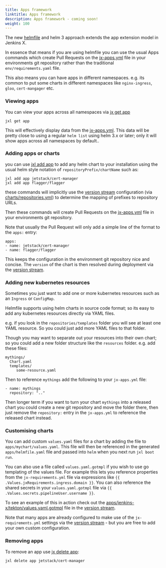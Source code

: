 ```yaml
---
title: Apps framework
linktitle: Apps framework
description: Apps framework - coming soon!
weight: 100
---
```



The new [helmfile](https://github.com/roboll/helmfile) and helm 3 approach extends the app extension model in Jenkins X.

In essence that means if you are using helmfile you can use the usual Apps commands which create Pull Requests on the [jx-apps.yml](https://github.com/jenkins-x-labs/boot-helmfile-poc/blob/master/jx-apps.yml) file in your environments git repository rather than the traditional `env/requirements.yaml` file.

This also means you can have apps in different namespaces. e.g. its common to put some charts in different namespaces like `nginx-ingress`, `gloo`, `cert-mangager` etc.

### Viewing apps

You can view your apps across all namespaces via [jx get app](https://jenkins-x.io/commands/jx_get_apps/)

``` 
jxl get app
```

This will effectively display data from the [jx-apps.yml](https://github.com/jenkins-x-labs/boot-helmfile-poc/blob/master/jx-apps.yml). This data will be pretty close to using a regular `helm list` using helm 3.x or later; only it will show apps across all namespaces by default..

### Adding apps or charts

you can use [jxl add app](https://jenkins-x.io/commands/jx_add_app/) to add any helm chart to your installation using the usual helm style notation of `repositoryPrefix/chartName` such as:

```
jxl add app jetstack/cert-manager
jxl add app flagger/flagger

```

these commands will implicitly use the [version stream](https://jenkins-x.io/docs/concepts/version-stream/) configuration (via [charts/repositories.yml](https://github.com/jenkins-x/jenkins-x-versions/blob/master/charts/repositories.yml)) to determine the mapping of prefixes to repository URLs.

Then these commands will create Pull Requests on the [jx-apps.yml](https://github.com/jenkins-x-labs/boot-helmfile-poc/blob/master/jx-apps.yml) file in your environments git repository.

Note that usually the Pull Request will only add a simple line of the format to the `apps:` entry:

```
apps:
- name: jetstack/cert-manager 
- name: flagger/flagger
``` 

This keeps the configuration in the environment git repository nice and concise. The `version` of the chart is then resolved during deployment via the [version stream](https://jenkins-x.io/docs/concepts/version-stream/).

### Adding new kubernetes resources

Sometimes you just want to add one or more kubernetes resources such as an `Ingress` or `ConfigMap`.

Helmfile supports using helm charts in source code format; so its easy to add any kubernetes resources directly via YAML files.

e.g. if you look in the `repositories/templates` folder you will see at least one YAML resource. So you could just add more YAML files to that folder.

Though you may want to separate out your resources into their own chart; so you could add a new folder structure like the `resources` folder. e.g. add these files:

``` 
mythings/
  Chart.yaml
  templates/
     some-resource.yaml
```

Then to reference `mythings` add the following to your `jx-apps.yml` file:

```
- name: mythings
  repository: ".."
```

Then longer term if you want to turn your chart `mythings` into a released chart you could create a new git repository and move the folder there, then just remove the `repository:` entry in the `jx-apps.yml` to reference the released chart instead.

### Customising charts

You can add custom `values.yaml` files for a chart by adding the file to `apps/mychart/values.yaml`. This file will then be referenced in the generated `apps/helmfile.yaml` file and passed into `helm` when you next run `jxl boot run`.

You can also use a file called `values.yaml.gotmpl` if you wish to use go templating of the values file. For example this lets you reference properties from the `jx-requirements.yml` file via expressions like `{{ .Values.jxRequirements.ingress.domain }}`. You can also reference the shared secrets in your `values.yaml.gotmpl` file via `{{ .Values.secrets.pipelineUser.username }}`.

To see an example of this in action check out the [apps/jenkins-x/tekton/values.yaml.gotmpl](https://github.com/jenkins-x/jenkins-x-versions/tree/master/apps/jenkins-x/tekton/values.yaml.gotmpl) file in the [version stream](https://jenkins-x.io/docs/concepts/version-stream/).

Note that many apps are already configured to make use of the `jx-requirements.yml` settings via the [version stream](https://jenkins-x.io/docs/concepts/version-stream/) - but you are free to add your own custom configuration. 

### Removing apps

To remove an app use [jx delete app](https://jenkins-x.io/commands/jx_delete_app/):

```
jxl delete app jetstack/cert-manager
```